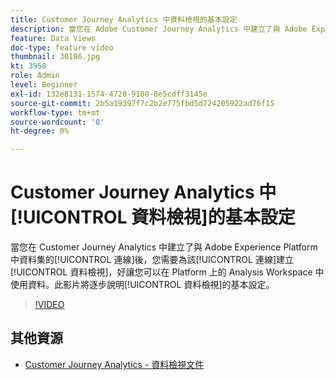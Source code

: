 ```yaml
---
title: Customer Journey Analytics 中資料檢視的基本設定
description: 當您在 Adobe Customer Journey Analytics 中建立了與 Adobe Experience Platform 中資料集的連線後，您需要為該連線建立資料檢視，好讓您可以在 Platform 上的 Analysis Workspace 中使用資料。此影片將逐步說明資料檢視的基本設定。
feature: Data Views
doc-type: feature video
thumbnail: 30186.jpg
kt: 3958
role: Admin
level: Beginner
exl-id: 132e8131-1574-4728-9108-8e5cdff3145e
source-git-commit: 2b5a19397f7c2b2e775fbd5d724205922ad76f15
workflow-type: tm+mt
source-wordcount: '0'
ht-degree: 0%

---
```


# Customer Journey Analytics 中[!UICONTROL 資料檢視]的基本設定

當您在 Customer Journey Analytics 中建立了與 Adobe Experience Platform 中資料集的[!UICONTROL 連線]後，您需要為該[!UICONTROL 連線]建立[!UICONTROL 資料檢視]，好讓您可以在 Platform 上的 Analysis Workspace 中使用資料。此影片將逐步說明[!UICONTROL 資料檢視]的基本設定。

>[!VIDEO](https://video.tv.adobe.com/v/30186/?quality=12&enable10seconds=on&speedcontrol=on)

## 其他資源

* [Customer Journey Analytics - 資料檢視文件](https://experienceleague.adobe.com/docs/analytics-platform/using/cja-dataviews/create-dataview.html?lang=zh-Hant)
